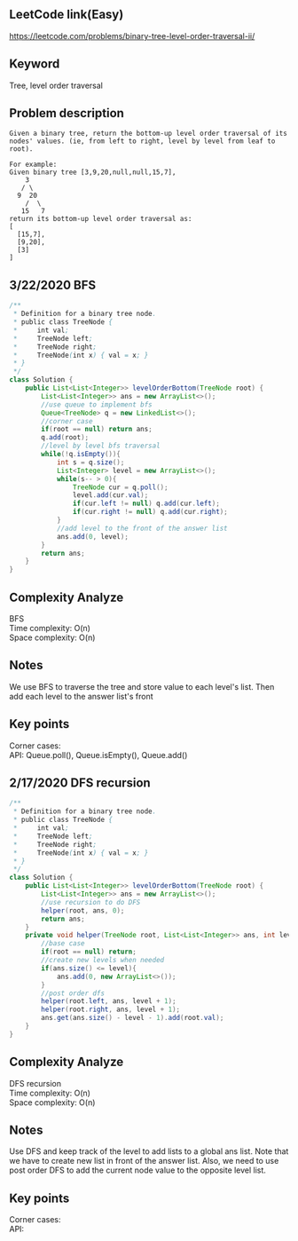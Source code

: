## LeetCode link(Easy)
https://leetcode.com/problems/binary-tree-level-order-traversal-ii/

## Keyword
Tree, level order traversal

## Problem description
```
Given a binary tree, return the bottom-up level order traversal of its nodes' values. (ie, from left to right, level by level from leaf to root).

For example:
Given binary tree [3,9,20,null,null,15,7],
    3
   / \
  9  20
    /  \
   15   7
return its bottom-up level order traversal as:
[
  [15,7],
  [9,20],
  [3]
]
```
## 3/22/2020 BFS

```java
/**
 * Definition for a binary tree node.
 * public class TreeNode {
 *     int val;
 *     TreeNode left;
 *     TreeNode right;
 *     TreeNode(int x) { val = x; }
 * }
 */
class Solution {
    public List<List<Integer>> levelOrderBottom(TreeNode root) {
        List<List<Integer>> ans = new ArrayList<>();
        //use queue to implement bfs
        Queue<TreeNode> q = new LinkedList<>();
        //corner case
        if(root == null) return ans;
        q.add(root);
        //level by level bfs traversal
        while(!q.isEmpty()){
            int s = q.size();
            List<Integer> level = new ArrayList<>();
            while(s-- > 0){
                TreeNode cur = q.poll();
                level.add(cur.val);
                if(cur.left != null) q.add(cur.left);
                if(cur.right != null) q.add(cur.right);
            }
            //add level to the front of the answer list
            ans.add(0, level);
        }
        return ans;
    }
}
```

## Complexity Analyze
BFS\
Time complexity: O(n) \
Space complexity: O(n)

## Notes
We use BFS to traverse the tree and store value to each level's list. Then add each level to the answer list's front

## Key points
Corner cases: \
API: Queue.poll(), Queue.isEmpty(), Queue.add()

## 2/17/2020 DFS recursion

```java
/**
 * Definition for a binary tree node.
 * public class TreeNode {
 *     int val;
 *     TreeNode left;
 *     TreeNode right;
 *     TreeNode(int x) { val = x; }
 * }
 */
class Solution {
    public List<List<Integer>> levelOrderBottom(TreeNode root) {
        List<List<Integer>> ans = new ArrayList<>();
        //use recursion to do DFS
        helper(root, ans, 0);
        return ans;
    }
    private void helper(TreeNode root, List<List<Integer>> ans, int level){
        //base case
        if(root == null) return;
        //create new levels when needed
        if(ans.size() <= level){
            ans.add(0, new ArrayList<>());
        }
        //post order dfs
        helper(root.left, ans, level + 1);
        helper(root.right, ans, level + 1);
        ans.get(ans.size() - level - 1).add(root.val);
    }
}
```

## Complexity Analyze
DFS recursion\
Time complexity: O(n)\
Space complexity: O(n)

## Notes
Use DFS and keep track of the level to add lists to a global ans list. Note that we have to create new list in front of the answer list. Also, we need to use post order DFS to add the current node value to the opposite level list.

## Key points
Corner cases: \
API: